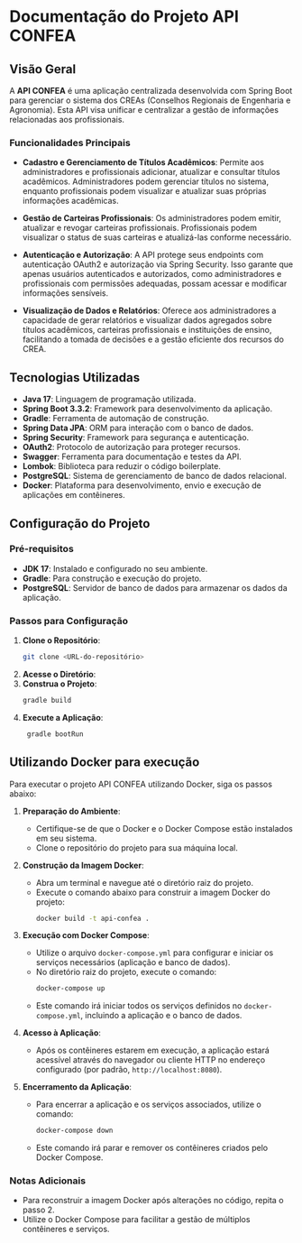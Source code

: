 # Documentação do Projeto API CONFEA

## Visão Geral

A **API CONFEA** é uma aplicação centralizada desenvolvida com Spring Boot para gerenciar o sistema dos CREAs (Conselhos Regionais de Engenharia e Agronomia). Esta API visa unificar e centralizar a gestão de informações relacionadas aos profissionais.

### Funcionalidades Principais


- **Cadastro e Gerenciamento de Títulos Acadêmicos**: Permite aos administradores e profissionais adicionar, atualizar e consultar títulos acadêmicos. Administradores podem gerenciar títulos no sistema, enquanto profissionais podem visualizar e atualizar suas próprias informações acadêmicas.

- **Gestão de Carteiras Profissionais**: Os administradores podem emitir, atualizar e revogar carteiras profissionais. Profissionais podem visualizar o status de suas carteiras e atualizá-las conforme necessário.

- **Autenticação e Autorização**: A API protege seus endpoints com autenticação OAuth2 e autorização via Spring Security. Isso garante que apenas usuários autenticados e autorizados, como administradores e profissionais com permissões adequadas, possam acessar e modificar informações sensíveis.

- **Visualização de Dados e Relatórios**: Oferece aos administradores a capacidade de gerar relatórios e visualizar dados agregados sobre títulos acadêmicos, carteiras profissionais e instituições de ensino, facilitando a tomada de decisões e a gestão eficiente dos recursos do CREA.


## Tecnologias Utilizadas

- **Java 17**: Linguagem de programação utilizada.
- **Spring Boot 3.3.2**: Framework para desenvolvimento da aplicação.
- **Gradle**: Ferramenta de automação de construção.
- **Spring Data JPA**: ORM para interação com o banco de dados.
- **Spring Security**: Framework para segurança e autenticação.
- **OAuth2**: Protocolo de autorização para proteger recursos.
- **Swagger**: Ferramenta para documentação e testes da API.
- **Lombok**: Biblioteca para reduzir o código boilerplate.
- **PostgreSQL**: Sistema de gerenciamento de banco de dados relacional.
- **Docker**: Plataforma para desenvolvimento, envio e execução de aplicações em contêineres.

## Configuração do Projeto

### Pré-requisitos

- **JDK 17**: Instalado e configurado no seu ambiente.
- **Gradle**: Para construção e execução do projeto.
- **PostgreSQL**: Servidor de banco de dados para armazenar os dados da aplicação.

### Passos para Configuração

1. **Clone o Repositório**:
   ```bash
   git clone <URL-do-repositório>
    ```
2. **Acesse o Diretório**:
3. **Construa o Projeto**:
   ```bash
   gradle build
   ```
4. **Execute a Aplicação**:
   ```bash
    gradle bootRun
    ```



## Utilizando Docker para execução

Para executar o projeto API CONFEA utilizando Docker, siga os passos abaixo:

1. **Preparação do Ambiente**:
   - Certifique-se de que o Docker e o Docker Compose estão instalados em seu sistema.
   - Clone o repositório do projeto para sua máquina local.

2. **Construção da Imagem Docker**:
   - Abra um terminal e navegue até o diretório raiz do projeto.
   - Execute o comando abaixo para construir a imagem Docker do projeto:
     ```bash
     docker build -t api-confea .
     ```

3. **Execução com Docker Compose**:
   - Utilize o arquivo `docker-compose.yml` para configurar e iniciar os serviços necessários (aplicação e banco de dados).
   - No diretório raiz do projeto, execute o comando:
     ```bash
     docker-compose up
     ```
   - Este comando irá iniciar todos os serviços definidos no `docker-compose.yml`, incluindo a aplicação e o banco de dados.

4. **Acesso à Aplicação**:
   - Após os contêineres estarem em execução, a aplicação estará acessível através do navegador ou cliente HTTP no endereço configurado (por padrão, `http://localhost:8080`).

5. **Encerramento da Aplicação**:
   - Para encerrar a aplicação e os serviços associados, utilize o comando:
     ```bash
     docker-compose down
     ```
   - Este comando irá parar e remover os contêineres criados pelo Docker Compose.

### Notas Adicionais
- Para reconstruir a imagem Docker após alterações no código, repita o passo 2.
- Utilize o Docker Compose para facilitar a gestão de múltiplos contêineres e serviços.

